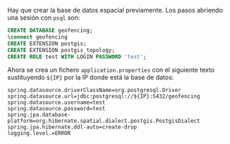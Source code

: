 Hay que crear la base de datos espacial previamente. Los pasos abriendo una sesión con `psql` son:

```sql
CREATE DATABASE geofencing;
\connect geofencing
CREATE EXTENSION postgis;
CREATE EXTENSION postgis_topology;
CREATE ROLE test WITH LOGIN PASSWORD 'test';
```

Ahora se crea un fichero `application.properties` con el siguiente texto sustituyendo `${IP}` por la IP donde está la base de datos:

```
spring.datasource.driverClassName=org.postgresql.Driver
spring.datasource.url=jdbc:postgresql://${IP}:5432/geofencing
spring.datasource.username=test
spring.datasource.password=test
spring.jpa.database-platform=org.hibernate.spatial.dialect.postgis.PostgisDialect
spring.jpa.hibernate.ddl-auto=create-drop
logging.level.=ERROR
```